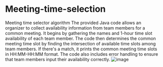 # Meeting-time-selection
Meeting time selector algorithm
The provided Java code allows an organizer to collect availability information from team members for a common meeting. It begins by gathering the names and 1-hour time slot availability of each team member. 
The code then determines the common meeting time slot by finding the intersection of available time slots among team members. 
If there's a match, it prints the common meeting time slots in HH:MM-HH:MM format. 
The code also includes error handling to ensure that team members input their availability correctly. 
![image](https://github.com/Meronats/Meeting-time-selection/assets/119830075/598181b9-aa4e-4e7d-ba2f-d187912fc2c0)

